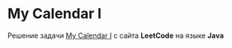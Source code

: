 # My Calendar I
Решение задачи [My Calendar I](https://leetcode.com/problems/my-calendar-i/) с сайта **LeetCode** на языке **Java**